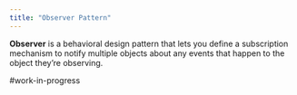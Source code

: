 ```yaml
---
title: "Observer Pattern"
---
```


**Observer** is a behavioral design pattern that lets you define a subscription mechanism to notify multiple objects about any events that happen to the object they’re observing.

#work-in-progress 